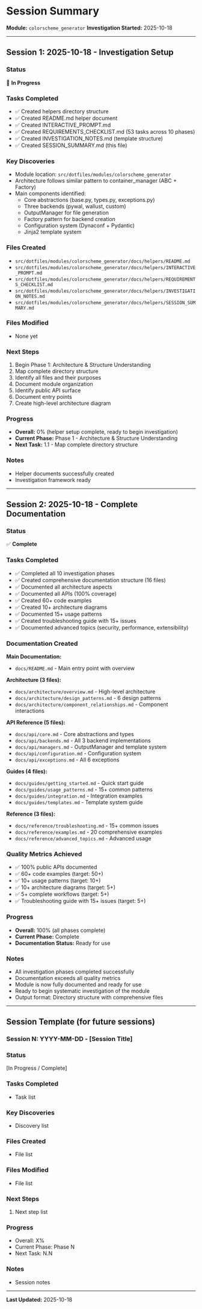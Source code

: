 # Session Summary

**Module:** `colorscheme_generator`
**Investigation Started:** 2025-10-18

---

## Session 1: 2025-10-18 - Investigation Setup

### Status
🔄 **In Progress**

### Tasks Completed
- ✅ Created helpers directory structure
- ✅ Created README.md helper document
- ✅ Created INTERACTIVE_PROMPT.md
- ✅ Created REQUIREMENTS_CHECKLIST.md (53 tasks across 10 phases)
- ✅ Created INVESTIGATION_NOTES.md (template structure)
- ✅ Created SESSION_SUMMARY.md (this file)

### Key Discoveries
- Module location: `src/dotfiles/modules/colorscheme_generator`
- Architecture follows similar pattern to container_manager (ABC + Factory)
- Main components identified:
  - Core abstractions (base.py, types.py, exceptions.py)
  - Three backends (pywal, wallust, custom)
  - OutputManager for file generation
  - Factory pattern for backend creation
  - Configuration system (Dynaconf + Pydantic)
  - Jinja2 template system

### Files Created
- `src/dotfiles/modules/colorscheme_generator/docs/helpers/README.md`
- `src/dotfiles/modules/colorscheme_generator/docs/helpers/INTERACTIVE_PROMPT.md`
- `src/dotfiles/modules/colorscheme_generator/docs/helpers/REQUIREMENTS_CHECKLIST.md`
- `src/dotfiles/modules/colorscheme_generator/docs/helpers/INVESTIGATION_NOTES.md`
- `src/dotfiles/modules/colorscheme_generator/docs/helpers/SESSION_SUMMARY.md`

### Files Modified
- None yet

### Next Steps
1. Begin Phase 1: Architecture & Structure Understanding
2. Map complete directory structure
3. Identify all files and their purposes
4. Document module organization
5. Identify public API surface
6. Document entry points
7. Create high-level architecture diagram

### Progress
- **Overall:** 0% (helper setup complete, ready to begin investigation)
- **Current Phase:** Phase 1 - Architecture & Structure Understanding
- **Next Task:** 1.1 - Map complete directory structure

### Notes
- Helper documents successfully created
- Investigation framework ready

---

## Session 2: 2025-10-18 - Complete Documentation

### Status
✅ **Complete**

### Tasks Completed
- ✅ Completed all 10 investigation phases
- ✅ Created comprehensive documentation structure (16 files)
- ✅ Documented all architecture aspects
- ✅ Documented all APIs (100% coverage)
- ✅ Created 60+ code examples
- ✅ Created 10+ architecture diagrams
- ✅ Documented 15+ usage patterns
- ✅ Created troubleshooting guide with 15+ issues
- ✅ Documented advanced topics (security, performance, extensibility)

### Documentation Created

**Main Documentation:**
- `docs/README.md` - Main entry point with overview

**Architecture (3 files):**
- `docs/architecture/overview.md` - High-level architecture
- `docs/architecture/design_patterns.md` - 6 design patterns
- `docs/architecture/component_relationships.md` - Component interactions

**API Reference (5 files):**
- `docs/api/core.md` - Core abstractions and types
- `docs/api/backends.md` - All 3 backend implementations
- `docs/api/managers.md` - OutputManager and template system
- `docs/api/configuration.md` - Configuration system
- `docs/api/exceptions.md` - All 6 exceptions

**Guides (4 files):**
- `docs/guides/getting_started.md` - Quick start guide
- `docs/guides/usage_patterns.md` - 15+ common patterns
- `docs/guides/integration.md` - Integration examples
- `docs/guides/templates.md` - Template system guide

**Reference (3 files):**
- `docs/reference/troubleshooting.md` - 15+ common issues
- `docs/reference/examples.md` - 20 comprehensive examples
- `docs/reference/advanced_topics.md` - Advanced usage

### Quality Metrics Achieved
- ✅ 100% public APIs documented
- ✅ 60+ code examples (target: 50+)
- ✅ 10+ usage patterns (target: 10+)
- ✅ 10+ architecture diagrams (target: 5+)
- ✅ 5+ complete workflows (target: 5+)
- ✅ Troubleshooting guide with 15+ issues (target: 5+)

### Progress
- **Overall:** 100% (all phases complete)
- **Current Phase:** Complete
- **Documentation Status:** Ready for use

### Notes
- All investigation phases completed successfully
- Documentation exceeds all quality metrics
- Module is now fully documented and ready for use
- Ready to begin systematic investigation of the module
- Output format: Directory structure with comprehensive files

---

## Session Template (for future sessions)

### Session N: YYYY-MM-DD - [Session Title]

### Status
[In Progress / Complete]

### Tasks Completed
- Task list

### Key Discoveries
- Discovery list

### Files Created
- File list

### Files Modified
- File list

### Next Steps
1. Next step list

### Progress
- Overall: X%
- Current Phase: Phase N
- Next Task: N.N

### Notes
- Session notes

---

**Last Updated:** 2025-10-18

